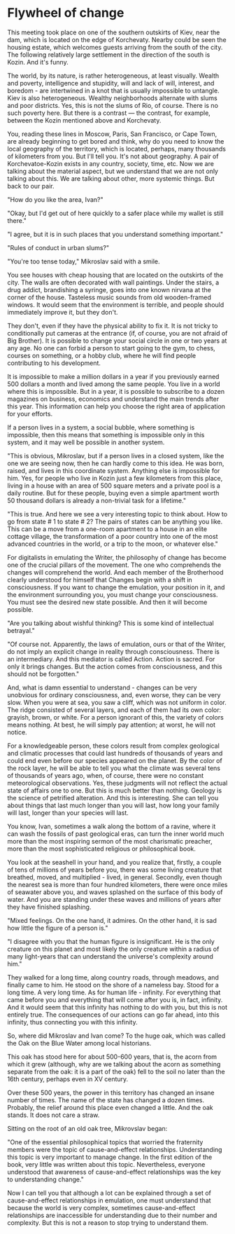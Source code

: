 # Flywheel of change

This meeting took place on one of the southern outskirts of Kiev, near the dam, which is located on the edge of Korchevaty. Nearby could be seen the housing estate, which welcomes guests arriving from the south of the city. The following relatively large settlement in the direction of the south is Kozin. And it's funny.

The world, by its nature, is rather heterogeneous, at least visually. Wealth and poverty, intelligence and stupidity, will and lack of will, interest, and boredom - are intertwined in a knot that is usually impossible to untangle. Kiev is also heterogeneous. Wealthy neighborhoods alternate with slums and poor districts. Yes, this is not the slums of Rio, of course. There is no such poverty here. But there is a contrast — the contrast, for example, between the Kozin mentioned above and Korchevaty.

You, reading these lines in Moscow, Paris, San Francisco, or Cape Town, are already beginning to get bored and think, why do you need to know the local geography of the territory, which is located, perhaps, many thousands of kilometers from you. But I'll tell you. It's not about geography. A pair of Korchevatoe-Kozin exists in any country, society, time, etc. Now we are talking about the material aspect, but we understand that we are not only talking about this. We are talking about other, more systemic things. But back to our pair.

"How do you like the area, Ivan?"

"Okay, but I'd get out of here quickly to a safer place while my wallet is still there."

"I agree, but it is in such places that you understand something important."

"Rules of conduct in urban slums?"

"You're too tense today," Mikroslav said with a smile.

You see houses with cheap housing that are located on the outskirts of the city. The walls are often decorated with wall paintings. Under the stairs, a drug addict, brandishing a syringe, goes into one known nirvana at the corner of the house. Tasteless music sounds from old wooden-framed windows. It would seem that the environment is terrible, and people should immediately improve it, but they don't.

They don't, even if they have the physical ability to fix it. It is not tricky to conditionally put cameras at the entrance (if, of course, you are not afraid of Big Brother). It is possible to change your social circle in one or two years at any age. No one can forbid a person to start going to the gym, to chess, courses on something, or a hobby club, where he will find people contributing to his development.

It is impossible to make a million dollars in a year if you previously earned 500 dollars a month and lived among the same people. You live in a world where this is impossible. But in a year, it is possible to subscribe to a dozen magazines on business, economics and understand the main trends after this year. This information can help you choose the right area of application for your efforts.

If a person lives in a system, a social bubble, where something is impossible, then this means that something is impossible only in this system, and it may well be possible in another system.

"This is obvious, Mikroslav, but if a person lives in a closed system, like the one we are seeing now, then he can hardly come to this idea. He was born, raised, and lives in this coordinate system. Anything else is impossible for him. Yes, for people who live in Kozin just a few kilometers from this place, living in a house with an area of 500 square meters and a private pool is a daily routine. But for these people, buying even a simple apartment worth 50 thousand dollars is already a non-trivial task for a lifetime."

"This is true. And here we see a very interesting topic to think about. How to go from state # 1 to state # 2? The pairs of states can be anything you like. This can be a move from a one-room apartment to a house in an elite cottage village, the transformation of a poor country into one of the most advanced countries in the world, or a trip to the moon, or whatever else."

For digitalists in emulating the Writer, the philosophy of change has become one of the crucial pillars of the movement. The one who comprehends the changes will comprehend the world. And each member of the Brotherhood clearly understood for himself that Changes begin with a shift in consciousness. If you want to change the emulation, your position in it, and the environment surrounding you, you must change your consciousness. You must see the desired new state possible. And then it will become possible.

"Are you talking about wishful thinking? This is some kind of intellectual betrayal."

"Of course not. Apparently, the laws of emulation, ours or that of the Writer, do not imply an explicit change in reality through consciousness. There is an intermediary. And this mediator is called Action. Action is sacred. For only it brings changes. But the action comes from consciousness, and this should not be forgotten."

And, what is damn essential to understand - changes can be very unobvious for ordinary consciousness, and, even worse, they can be very slow. When you were at sea, you saw a cliff, which was not uniform in color. The ridge consisted of several layers, and each of them had its own color: grayish, brown, or white. For a person ignorant of this, the variety of colors means nothing. At best, he will simply pay attention; at worst, he will not notice.

For a knowledgeable person, these colors result from complex geological and climatic processes that could last hundreds of thousands of years and could end even before our species appeared on the planet. By the color of the rock layer, he will be able to tell you what the climate was several tens of thousands of years ago, when, of course, there were no constant meteorological observations. Yes, these judgments will not reflect the actual state of affairs one to one. But this is much better than nothing. Geology is the science of petrified alteration. And this is interesting. She can tell you about things that last much longer than you will last, how long your family will last, longer than your species will last.

You know, Ivan, sometimes a walk along the bottom of a ravine, where it can wash the fossils of past geological eras, can turn the inner world much more than the most inspiring sermon of the most charismatic preacher, more than the most sophisticated religious or philosophical book.

You look at the seashell in your hand, and you realize that, firstly, a couple of tens of millions of years before you, there was some living creature that breathed, moved, and multiplied - lived, in general. Secondly, even though the nearest sea is more than four hundred kilometers, there were once miles of seawater above you, and waves splashed on the surface of this body of water. And you are standing under these waves and millions of years after they have finished splashing.

"Mixed feelings. On the one hand, it admires. On the other hand, it is sad how little the figure of a person is."

"I disagree with you that the human figure is insignificant. He is the only creature on this planet and most likely the only creature within a radius of many light-years that can understand the universe's complexity around him."

They walked for a long time, along country roads, through meadows, and finally came to him. He stood on the shore of a nameless bay. Stood for a long time. A very long time. As for human life - infinity. For everything that came before you and everything that will come after you is, in fact, infinity. And it would seem that this infinity has nothing to do with you, but this is not entirely true. The consequences of our actions can go far ahead, into this infinity, thus connecting you with this infinity.

So, where did Mikroslav and Ivan come? To the huge oak, which was called the Oak on the Blue Water among local historians.

This oak has stood here for about 500-600 years, that is, the acorn from which it grew (although, why are we talking about the acorn as something separate from the oak: it is a part of the oak) fell to the soil no later than the 16th century, perhaps even in XV century.

Over these 500 years, the power in this territory has changed an insane number of times. The name of the state has changed a dozen times. Probably, the relief around this place even changed a little. And the oak stands. It does not care a straw.

Sitting on the root of an old oak tree, Mikrovslav began:

"One of the essential philosophical topics that worried the fraternity members were the topic of cause-and-effect relationships. Understanding this topic is very important to manage change. In the first edition of the book, very little was written about this topic. Nevertheless, everyone understood that awareness of cause-and-effect relationships was the key to understanding change."

Now I can tell you that although a lot can be explained through a set of cause-and-effect relationships in emulation, one must understand that because the world is very complex, sometimes cause-and-effect relationships are inaccessible for understanding due to their number and complexity. But this is not a reason to stop trying to understand them.

